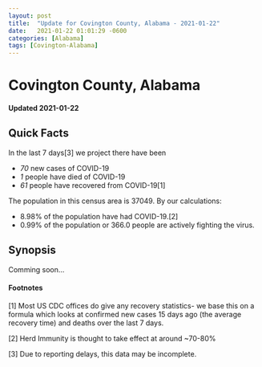 ```yaml
---
layout: post
title:  "Update for Covington County, Alabama - 2021-01-22"
date:   2021-01-22 01:01:29 -0600
categories: [Alabama]
tags: [Covington-Alabama]
---
```


# Covington County, Alabama
#### Updated 2021-01-22

## Quick Facts

In the last 7 days[3] we project there have been
- *70* new cases of COVID-19
- *1* people have died of COVID-19
- *61* people have recovered from COVID-19[1]

The population in this census area is 37049. By our calculations:
- 8.98% of the population have had COVID-19.[2]
- 0.99% of the population or 366.0 people are actively fighting the virus.

## Synopsis

Comming soon...


#### Footnotes

[1] Most US CDC offices do give any recovery statistics- we base this on a formula which looks at confirmed new cases
15 days ago (the average recovery time) and deaths over the last 7 days.

[2] Herd Immunity is thought to take effect at around ~70-80%

[3] Due to reporting delays, this data may be incomplete.
 
    